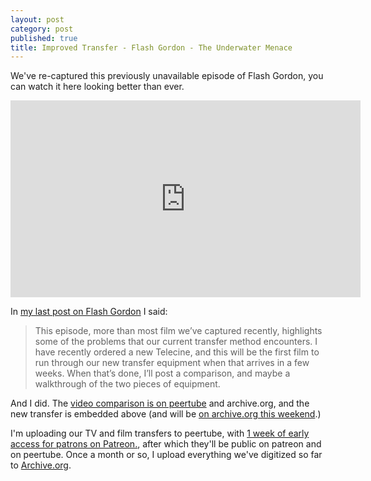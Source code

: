 ```yaml
---
layout: post
category: post
published: true
title: Improved Transfer - Flash Gordon - The Underwater Menace
---
```

We've re-captured this previously unavailable episode of Flash Gordon, you can watch it here looking better than ever. 

<iframe width="560" height="315" sandbox="allow-same-origin allow-scripts allow-popups" src="https://mountaintown.video/videos/embed/de431b8e-dbd8-4bab-bb2a-a6ca8595b433" frameborder="0" allowfullscreen></iframe>

In [my last post on Flash Gordon](http://ajroach42.com/flash-gordon-1954/) I said: 

> This episode, more than most film we’ve captured recently, highlights some of the problems that our current transfer method encounters. I have recently ordered a new Telecine, and this will be the first film to run through our new transfer equipment when that arrives in a few weeks. When that’s done, I’ll post a comparison, and maybe a walkthrough of the two pieces of equipment.

And I did. The [video comparison is on peertube](https://mountaintown.video/videos/watch/7df35356-a236-416b-920d-c71dbcc0a253) and archive.org, and the new transfer is embedded above (and will be [on archive.org this weekend](https://archive.org/details/@ajroach42).) 

I'm uploading our TV and film transfers to peertube, with [1 week of early access for patrons on Patreon.](https://patreon.com/ajroach42), after which they'll be public on patreon and on peertube. Once a month or so, I upload everything we've digitized so far to [Archive.org](https://archive.org/details/@ajroach42).
